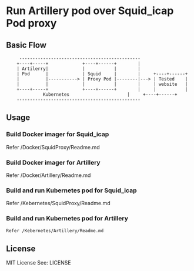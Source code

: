 # Run Artillery pod over Squid_icap Pod proxy

## Basic Flow
              
		 ----------------------------------------------              
		+----+-----+             +----+------+        |
		| Artilerry|             |           |        |
		| Pod      |             | Squid     |        |     +----+------+
		|          |-----------> | Proxy Pod |--------|---> | Tested    |
		|          |             |           |        |     | website   |
		+----+-----+             +----+------+        |     |           |
			      Kubernetes                      |     +----+------+
		-----------------------------------------------                      

## Usage
### Build Docker imager for Squid_icap
   Refer /Docker/SquidProxy/Readme.md
### Build Docker imager  for Artillery
   Refer /Docker/Artillery/Readme.md
### Build and run Kubernetes pod for Squid_icap
   Refer /Kebernetes/SquidProxy/Readme.md
### Build and run Kubernetes pod for Artillery
	Refer /Kebernetes/Artillery/Readme.md
## License
MIT License
See: LICENSE

